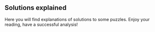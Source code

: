 ## Solutions explained

Here you will find explanations of solutions to some puzzles. Enjoy your reading, have a successful analysis!